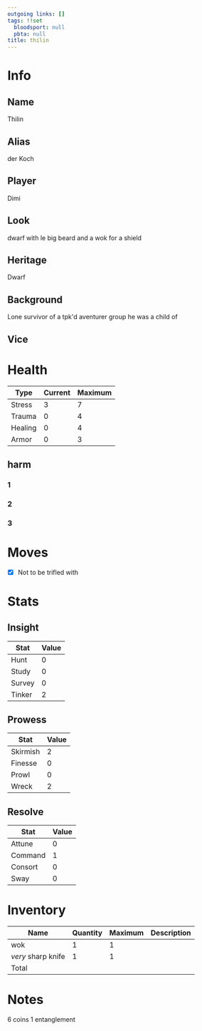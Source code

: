```yaml
---
outgoing links: []
tags: !!set
  bloodsport: null
  pbta: null
title: thilin
---
```


# Info

## Name
Thilin

## Alias
der Koch

## Player
Dimi

## Look
dwarf with le big beard and a wok for a shield

## Heritage
Dwarf

## Background
Lone survivor of a tpk'd aventurer group he was a child of

## Vice

# Health

| Type    | Current | Maximum |
|---------|---------|---------|
| Stress  | 3       | 7       |
| Trauma  | 0       | 4       |
| Healing | 0       | 4       |
| Armor   | 0       | 3       |

## harm

### 1

### 2

### 3

# Moves
- [x] Not to be trifled with

# Stats

## Insight

| Stat   | Value |
|--------|-------|
| Hunt   | 0     |
| Study  | 0     |
| Survey | 0     |
| Tinker | 2     |

## Prowess

| Stat     | Value |
|----------|-------|
| Skirmish | 2     |
| Finesse  | 0     |
| Prowl    | 0     |
| Wreck    | 2     |

## Resolve

| Stat    | Value |
|---------|-------|
| Attune  | 0     |
| Command | 1     |
| Consort | 0     |
| Sway    | 0     |

# Inventory

| Name               | Quantity | Maximum | Description |
|--------------------|----------|---------|-------------|
| wok                | 1        | 1       |             |
| *very* sharp knife | 1        | 1       |             |
| Total              |          |         |             |

# Notes
6 coins
1 entanglement
